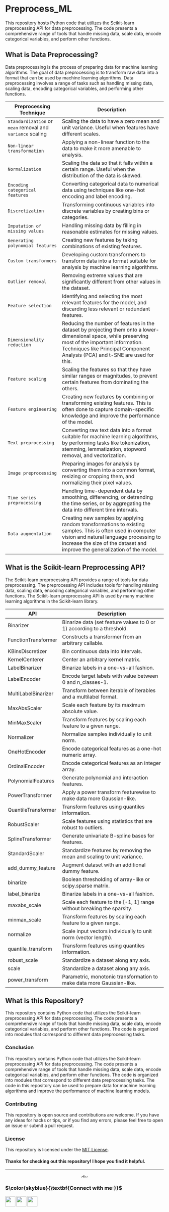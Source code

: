 # Preprocess_ML

 This repository hosts Python code that utilizes the Scikit-learn preprocessing API for data preprocessing. The code presents a comprehensive range of tools that handle missing data, scale data, encode categorical variables, and perform other functions.


## What is Data Preprocessing?

Data preprocessing is the process of preparing data for machine learning algorithms. The goal of data preprocessing is to transform raw data into a format that can be used by machine learning algorithms. Data preprocessing involves a range of tasks such as handling missing data, scaling data, encoding categorical variables, and performing other functions.

| Preprocessing Technique | Description |
| --- | --- |
| `Standardization` or `mean` removal and `variance` scaling | Scaling the data to have a zero mean and unit variance. Useful when features have different scales. |
| `Non-linear transformation` | Applying a non-linear function to the data to make it more amenable to analysis. |
| `Normalization` | Scaling the data so that it falls within a certain range. Useful when the distribution of the data is skewed. |
| `Encoding categorical features` | Converting categorical data to numerical data using techniques like one-hot encoding and label encoding. |
| `Discretization` | Transforming continuous variables into discrete variables by creating bins or categories. |
| `Imputation of missing values` | Handling missing data by filling in reasonable estimates for missing values. |
| `Generating polynomial features` | Creating new features by taking combinations of existing features. |
| `Custom transformers` | Developing custom transformers to transform data into a format suitable for analysis by machine learning algorithms. |
| `Outlier removal` | Removing extreme values that are significantly different from other values in the dataset. |
| `Feature selection` | Identifying and selecting the most relevant features for the model, and discarding less relevant or redundant features. |
| `Dimensionality reduction` | Reducing the number of features in the dataset by projecting them onto a lower-dimensional space, while preserving most of the important information. Techniques like Principal Component Analysis (PCA) and t-SNE are used for this. |
| `Feature scaling` | Scaling the features so that they have similar ranges or magnitudes, to prevent certain features from dominating the others. |
| `Feature engineering` | Creating new features by combining or transforming existing features. This is often done to capture domain-specific knowledge and improve the performance of the model. |
| `Text preprocessing` | Converting raw text data into a format suitable for machine learning algorithms, by performing tasks like tokenization, stemming, lemmatization, stopword removal, and vectorization. |
| `Image preprocessing` | Preparing images for analysis by converting them into a common format, resizing or cropping them, and normalizing their pixel values. |
| `Time series preprocessing` | Handling time-dependent data by smoothing, differencing, or detrending the time series, or by aggregating the data into different time intervals. |
| `Data augmentation` | Creating new samples by applying random transformations to existing samples. This is often used in computer vision and natural language processing to increase the size of the dataset and improve the generalization of the model. |


## What is the Scikit-learn Preprocessing API?

The Scikit-learn preprocessing API provides a range of tools for data preprocessing. The preprocessing API includes tools for handling missing data, scaling data, encoding categorical variables, and performing other functions. The Scikit-learn preprocessing API is used by many machine learning algorithms in the Scikit-learn library.

| API | Description |
| --- | --- |
| Binarizer | Binarize data (set feature values to 0 or 1) according to a threshold. |
| FunctionTransformer | Constructs a transformer from an arbitrary callable. |
| KBinsDiscretizer | Bin continuous data into intervals. |
| KernelCenterer | Center an arbitrary kernel matrix. |
| LabelBinarizer | Binarize labels in a one-vs-all fashion. |
| LabelEncoder | Encode target labels with value between 0 and n_classes-1. |
| MultiLabelBinarizer | Transform between iterable of iterables and a multilabel format. |
| MaxAbsScaler | Scale each feature by its maximum absolute value. |
| MinMaxScaler | Transform features by scaling each feature to a given range. |
| Normalizer | Normalize samples individually to unit norm. |
| OneHotEncoder | Encode categorical features as a one-hot numeric array. |
| OrdinalEncoder | Encode categorical features as an integer array. |
| PolynomialFeatures | Generate polynomial and interaction features. |
| PowerTransformer | Apply a power transform featurewise to make data more Gaussian-like. |
| QuantileTransformer | Transform features using quantiles information. |
| RobustScaler | Scale features using statistics that are robust to outliers. |
| SplineTransformer | Generate univariate B-spline bases for features. |
| StandardScaler | Standardize features by removing the mean and scaling to unit variance. |
| add_dummy_feature | Augment dataset with an additional dummy feature. |
| binarize | Boolean thresholding of array-like or scipy.sparse matrix. |
| label_binarize | Binarize labels in a one-vs-all fashion. |
| maxabs_scale | Scale each feature to the [-1, 1] range without breaking the sparsity. |
| minmax_scale | Transform features by scaling each feature to a given range. |
| normalize | Scale input vectors individually to unit norm (vector length). |
| quantile_transform | Transform features using quantiles information. |
| robust_scale | Standardize a dataset along any axis. |
| scale | Standardize a dataset along any axis. |
| power_transform | Parametric, monotonic transformation to make data more Gaussian-like. |


## What is this Repository?

This repository contains Python code that utilizes the Scikit-learn preprocessing API for data preprocessing. The code presents a comprehensive range of tools that handle missing data, scale data, encode categorical variables, and perform other functions. The code is organized into modules that correspond to different data preprocessing tasks.


### Conclusion

This repository contains Python code that utilizes the Scikit-learn preprocessing API for data preprocessing. The code presents a comprehensive range of tools that handle missing data, scale data, encode categorical variables, and perform other functions. The code is organized into modules that correspond to different data preprocessing tasks. The code in this repository can be used to prepare data for machine learning algorithms and improve the performance of machine learning models.

### Contributing
This repository is open source and contributions are welcome. If you have any ideas for hacks or tips, or if you find any errors, please feel free to open an issue or submit a pull request.

### License
This repository is licensed under the [MIT License](https://github.com/mohd-faizy/Preprocess_ML/blob/main/LICENSE.txt).

#### Thanks for checking out this repository! I hope you find it helpful.

---

<p align='center'>
  <a href="#"><img src='https://tymsai.netlify.app/resource/1.gif' height='10' width=100% alt="div"></a>
</p>

### $\color{skyblue}{\textbf{Connect with me:}}$

[<img align="left" src="https://cdn4.iconfinder.com/data/icons/social-media-icons-the-circle-set/48/twitter_circle-512.png" width="32px"/>][twitter]
[<img align="left" src="https://cdn-icons-png.flaticon.com/512/145/145807.png" width="32px"/>][linkedin]
[<img align="left" src="https://cdn2.iconfinder.com/data/icons/whcompare-blue-green-web-hosting-1/425/cdn-512.png" width="32px"/>][Portfolio]

[twitter]: https://twitter.com/F4izy
[linkedin]: https://www.linkedin.com/in/mohd-faizy/
[Portfolio]: https://mohdfaizy.com/

